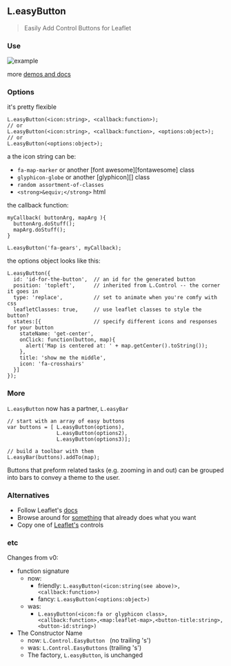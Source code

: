 ## L.easyButton

> Easily Add Control Buttons for Leaflet

### Use

![example](https://raw.githubusercontent.com/CliffCloud/Leaflet.EasyButton/dist/img/alert_example.gif)

more [demos and docs](http://danielmontague.com/projects/easyButton.js/v1/examples/)

### Options

it's pretty flexible

    L.easyButton(<icon:string>, <callback:function>);
    // or
    L.easyButton(<icon:string>, <callback:function>, <options:object>);
    // or
    L.easyButton(<options:object>);

a the icon string can be:

* `fa-map-marker` or another [font awesome][fontawesome] class
* `glyphicon-globe` or another [glyphicon][] class
* `random assortment-of-classes`
* `<strong>&equiv;</strong>` html

the callback function:

    myCallback( buttonArg, mapArg ){
      buttonArg.doStuff();
      mapArg.doStuff();
    }

    L.easyButton('fa-gears', myCallback);

the options object looks like this:

    L.easyButton({
      id: 'id-for-the-button',  // an id for the generated button
      position: 'topleft',      // inherited from L.Control -- the corner it goes in
      type: 'replace',          // set to animate when you're comfy with css
      leafletClasses: true,     // use leaflet classes to style the button?
      states:[{                 // specify different icons and responses for your button
        stateName: 'get-center',
        onClick: function(button, map){
          alert('Map is centered at: ' + map.getCenter().toString());
        },
        title: 'show me the middle',
        icon: 'fa-crosshairs'
      }]
    });

### More

`L.easyButton` now has a partner, `L.easyBar`

    // start with an array of easy buttons
    var buttons = [ L.easyButton(options),
                    L.easyButton(options2),
                    L.easyButton(options3)];

    // build a toolbar with them
    L.easyBar(buttons).addTo(map);

Buttons that preform related tasks (e.g. zooming in and out) can be
grouped into bars to convey a theme to the user.

### Alternatives

* Follow Leaflet's [docs](http://leafletjs.com/reference.html)
* Browse around for [something](leafletjs.com/plugins.html) that already does what you want
* Copy one of [Leaflet's](https://github.com/Leaflet/Leaflet/tree/master/src/control) controls

### etc

Changes from v0:
  * function signature
    * now:
      * friendly: `L.easyButton(<icon:string(see above)>,<callback:function>)`
      * fancy: `L.easyButton(<options:object>)`
    * was:
      * `L.easyButton(<icon:fa or glyphicon class>,<callback:function>,<map:leaflet-map>,<button-title:string>,<button-id:string>)`
  * The Constructor Name
    * now: `L.Control.EasyButton ` (no trailing 's')
    * was: `L.Control.EasyButtons` (trailing 's')
    * The factory, `L.easyButton`, is unchanged

